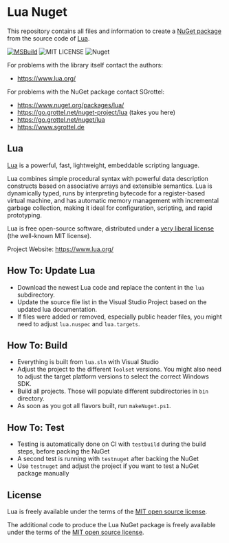# Lua Nuget

This repository contains all files and information to create a [NuGet package](https://www.nuget.org/packages/lua/) from the source code of [Lua](https://www.lua.org/).

[![MSBuild](https://github.com/sgrottel/nuget-lua/actions/workflows/build.yml/badge.svg)](https://github.com/sgrottel/nuget-lua/actions/workflows/build.yml)
![MIT LICENSE](https://img.shields.io/github/license/sgrottel/nuget-lua)
![Nuget](https://img.shields.io/nuget/v/lua)

For problems with the library itself contact the authors:

* https://www.lua.org/

For problems with the NuGet package contact SGrottel:

* https://www.nuget.org/packages/lua/
* https://go.grottel.net/nuget-project/lua  (takes you here)
* https://go.grottel.net/nuget/lua
* https://www.sgrottel.de


## Lua

[Lua](https://www.lua.org/) is a powerful, fast, lightweight, embeddable scripting language.

Lua combines simple procedural syntax with powerful data description constructs based on associative arrays and extensible semantics.
Lua is dynamically typed, runs by interpreting bytecode for a register-based virtual machine, and has automatic memory management with incremental garbage collection, making it ideal for configuration, scripting, and rapid prototyping.

Lua is free open-source software, distributed under a [very liberal license](https://www.lua.org/license.html) (the well-known MIT license).

Project Website: https://www.lua.org/

## How To: Update Lua

* Download the newest Lua code and replace the content in the `lua` subdirectory.
* Update the source file list in the Visual Studio Project based on the updated lua documentation.
* If files were added or removed, especially public header files, you might need to adjust `lua.nuspec` and `lua.targets`.

## How To: Build

* Everything is built from `lua.sln` with Visual Studio
* Adjust the project to the different `Toolset` versions. You might also need to adjust the target platform versions to select the correct Windows SDK.
* Build all projects. Those will populate different subdirectories in `bin` directory.
* As soon as you got all flavors built, run `makeNuget.ps1`.

## How To: Test

* Testing is automatically done on CI with `testbuild` during the build steps, before packing the NuGet
* A second test is running with `testnuget` after backing the NuGet
* Use `testnuget` and adjust the project if you want to test a NuGet package manually

## License
Lua is freely available under the terms of the [MIT open source license](https://www.lua.org/license.html).

The additional code to produce the Lua NuGet package is freely available under the terms of the [MIT open source license](./LICENSE).
